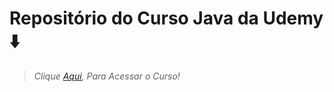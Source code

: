 # Repositório do Curso Java da Udemy :arrow_down:

> *Clique [Aqui](https://www.udemy.com/course/fundamentos-de-programacao-com-java/), Para Acessar o Curso!*
